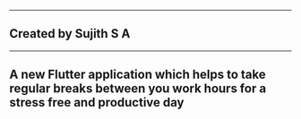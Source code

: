 ----------------------
Created by Sujith S A
----------------------


------------------------------------------------------------------------------------------------------------------------
A new Flutter application which helps to take regular breaks between you work hours for a stress free and productive day
------------------------------------------------------------------------------------------------------------------------

